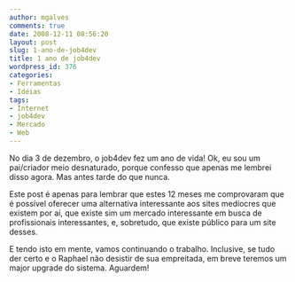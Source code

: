 ```yaml
---
author: mgalves
comments: true
date: 2008-12-11 08:56:20
layout: post
slug: 1-ano-de-job4dev
title: 1 ano de job4dev
wordpress_id: 376
categories:
- Ferramentas
- Idéias
tags:
- Internet
- job4dev
- Mercado
- Web
---
```


No dia 3 de dezembro, o job4dev fez um ano de vida! Ok, eu sou um pai/criador meio desnaturado, porque confesso que apenas me lembrei disso agora. Mas antes tarde do que nunca.

Este post é apenas para lembrar que estes 12 meses me comprovaram que é possível oferecer uma alternativa interessante aos sites medíocres que existem por aí, que existe sim um mercado interessante em busca de profissionais interessantes, e, sobretudo, que existe público para um site desses.

E tendo isto em mente, vamos continuando o trabalho. Inclusive, se tudo der certo e o Raphael não desistir de sua empreitada, em breve teremos um major upgrade do sistema. Aguardem!
